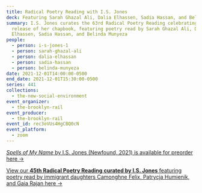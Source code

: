 ```yaml
---
title: Radical Poetry Reading with I.S. Jones
deck: Featuring Sarah Ghazal Ali, Dalia Elhassen, Sadia Hassan, and Belinda Munyeza
summary: I.S. Jones curates the 63rd Radical Poetry Reading celebrating the
  release of her chapbook, featuring poetry read by Sarah Ghazal Ali, Dalia
  Elhassen, Sadia Hassan, and Belinda Munyeza
people:
  - person: i-s-jones-1
  - person: sarah-ghazal-ali
  - person: dalia-elhassan
  - person: sadia-hassan
  - person: belinda-munyeza
date: 2021-12-01T14:00:00-0500
end_date: 2021-12-01T15:30:00-0500
series: 441
collections:
  - the-new-social-environment
event_organizer:
  - the-brooklyn-rail
event_producer:
  - the-brooklyn-rail
event_id: rec3oVUs4HgCBQ0cN
event_platform:
  - zoom
---
```

[*Spells of My Name* by I.S. Jones (Newfound, 2021) is available for preorder here →](https://newfound.org/shop/i-s-jones-spells-of-my-name-print-e-book/)

[View our **45th Radical Poetry Reading** **curated by I.S. Jones** featuring poetry read by immigrant daughters Camonghne Felix, Patrycja Humienik, and Gaia Rajan here →](https://brooklynrail.org/events/2021/07/14/radical-poetry-reading-with-i-s-jones/)